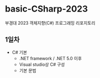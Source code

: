 # basic-CSharp-2023
부경대 2023  객체지향(C#) 프로그래밍 리포지토리

## 1일차
- C# 기본
	- .NET framework / .NET 5.0 이후
	- Visual studio상 C# 구성
	- 기본 문법